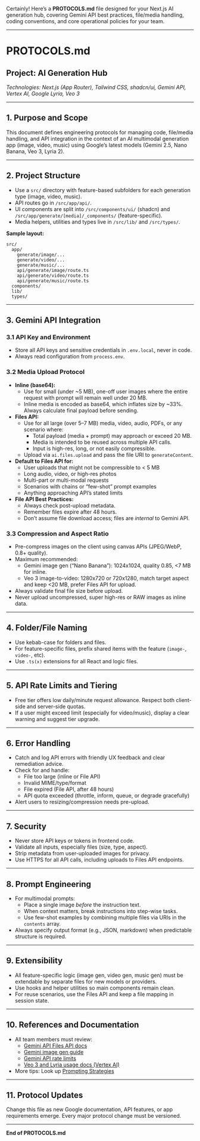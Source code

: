 Certainly! Here’s a **PROTOCOLS.md** file designed for your Next.js AI generation hub, covering Gemini API best practices, file/media handling, coding conventions, and core operational policies for your team.

***

# PROTOCOLS.md

## Project: AI Generation Hub

*Technologies: Next.js (App Router), Tailwind CSS, shadcn/ui, Gemini API, Vertex AI, Google Lyria, Veo 3*

***

## 1. **Purpose and Scope**

This document defines engineering protocols for managing code, file/media handling, and API integration in the context of an AI multimodal generation app (image, video, music) using Google’s latest models (Gemini 2.5, Nano Banana, Veo 3, Lyria 2).

***

## 2. **Project Structure**

- Use a `src/` directory with feature-based subfolders for each generation type (image, video, music).
- API routes go in `/src/app/api/`.
- UI components are split into `/src/components/ui/` (shadcn) and `/src/app/generate/[media]/_components/` (feature-specific).
- Media helpers, utilities and types live in `/src/lib/` and `/src/types/`.

**Sample layout:**

```
src/
  app/
    generate/image/...
    generate/video/...
    generate/music/...
    api/generate/image/route.ts
    api/generate/video/route.ts
    api/generate/music/route.ts
  components/
  lib/
  types/
```


***

## 3. **Gemini API Integration**

### 3.1 **API Key and Environment**

- Store all API keys and sensitive credentials in `.env.local`, never in code.
- Always read configuration from `process.env`.


### 3.2 **Media Upload Protocol**

- **Inline (base64):**
    - Use for small (under ~5 MB), one-off user images where the entire request with prompt will remain well under 20 MB.
    - Inline media is encoded as base64, which inflates size by ~33%. Always calculate final payload before sending.
- **Files API:**
    - Use for all large (over 5–7 MB) media, video, audio, PDFs, or any scenario where:
        - Total payload (media + prompt) may approach or exceed 20 MB.
        - Media is intended to be reused across multiple API calls.
        - Input is high-res, long, or not easily compressible.
    - Upload via `ai.files.upload` and pass the file URI to `generateContent`.
- **Default to Files API for:**
    - User uploads that might not be compressible to < 5 MB
    - Long audio, video, or high-res photos
    - Multi-part or multi-modal requests
    - Scenarios with chains or “few-shot” prompt examples
    - Anything approaching API’s stated limits
- **File API Best Practices:**
    - Always check post-upload metadata.
    - Remember files expire after 48 hours.
    - Don’t assume file download access; files are *internal* to Gemini API.


### 3.3 **Compression and Aspect Ratio**

- Pre-compress images on the client using canvas APIs (JPEG/WebP, 0.8+ quality).
- Maximum recommended:
    - Gemini image gen (“Nano Banana”): 1024x1024, quality 0.85, <7 MB for inline.
    - Veo 3 image-to-video: 1280x720 or 720x1280, match target aspect and keep <20 MB, prefer Files API for upload.
- Always validate final file size before upload.
- Never upload uncompressed, super high-res or RAW images as inline data.

***

## 4. **Folder/File Naming**

- Use kebab-case for folders and files.
- For feature-specific files, prefix shared items with the feature (`image-`, `video-`, etc).
- Use `.ts(x)` extensions for all React and logic files.

***

## 5. **API Rate Limits and Tiering**

- Free tier offers low daily/minute request allowance. Respect both client-side and server-side quotas.
- If a user might exceed limit (especially for video/music), display a clear warning and suggest tier upgrade.

***

## 6. **Error Handling**

- Catch and log API errors with friendly UX feedback and clear remediation advice.
- Check for and handle:
    - File too large (inline or File API)
    - Invalid MIME/type/format
    - File expired (File API, after 48 hours)
    - API quota exceeded (throttle, inform, queue, or degrade gracefully)
- Alert users to resizing/compression needs pre-upload.

***

## 7. **Security**

- Never store API keys or tokens in frontend code.
- Validate all inputs, especially files (size, type, aspect).
- Strip metadata from user-uploaded images for privacy.
- Use HTTPS for all API calls, including uploads to Files API endpoints.

***

## 8. **Prompt Engineering**

- For multimodal prompts:
    - Place a single image _before_ the instruction text.
    - When context matters, break instructions into step-wise tasks.
    - Use few-shot examples by combining multiple files via URIs in the `contents` array.
- Always specify output format (e.g., JSON, markdown) when predictable structure is required.

***

## 9. **Extensibility**

- All feature-specific logic (image gen, video gen, music gen) must be extendable by separate files for new models or providers.
- Use hooks and helper utilities so main components remain clean.
- For reuse scenarios, use the Files API and keep a file mapping in session state.

***

## 10. **References and Documentation**

- All team members must review:
    - [Gemini API Files API docs](https://ai.google.dev/gemini-api/docs/files)
    - [Gemini image gen guide](https://ai.google.dev/gemini-api/docs/image-generation)
    - [Gemini API rate limits](https://ai.google.dev/gemini-api/docs/rate-limits)
    - [Veo 3 and Lyria usage docs (Vertex AI)](https://console.cloud.google.com/vertex-ai/publishers/google/model-garden/lyria-002)
- More tips: Look up [Prompting Strategies](https://ai.google.dev/gemini-api/docs/files#prompt-design-fundamentals)

***

## 11. **Protocol Updates**

Change this file as new Google documentation, API features, or app requirements emerge. Every major protocol change must be versioned.

***

**End of PROTOCOLS.md**

